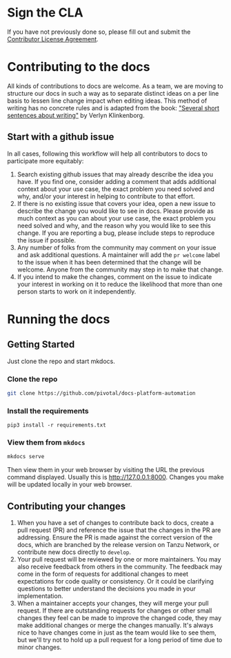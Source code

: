 # Sign the CLA

If you have not previously done so, please fill out and
submit the [Contributor License Agreement](https://cla.pivotal.io).

# Contributing to the docs

All kinds of contributions to docs are welcome.
As a team, we are moving to structure our docs
in such a way as to separate distinct ideas
on a per line basis 
to lessen line change impact
when editing ideas.
This method of writing has no concrete rules
and is adapted from the book: 
["Several short sentences about writing"](https://www.penguinrandomhouse.com/books/93789/several-short-sentences-about-writing-by-verlyn-klinkenborg/9780307279415/) 
by Verlyn Klinkenborg.

## Start with a github issue

In all cases, following this workflow will help all contributors to docs to
participate more equitably:

1. Search existing github issues that may already describe the idea you have.
   If you find one, consider adding a comment that adds additional context 
   about your use case, 
   the exact problem you need solved and why, 
   and/or your interest in helping to contribute to that effort.
2. If there is no existing issue that covers your idea, 
   open a new issue to describe the change you would like to see in docs. 
   Please provide as much context as you can about your use case, 
   the exact problem you need solved and why,
   and the reason why you would like to see this change. 
   If you are reporting a bug, please include steps 
   to reproduce the issue if possible.
3. Any number of folks from the community
   may comment on your issue and ask additional questions.
   A maintainer will add the `pr welcome` label to the issue
   when it has been determined that the change will be welcome.
   Anyone from the community may step in to make that change.
4. If you intend to make the changes, comment on the issue
   to indicate your interest in working on it to reduce the likelihood that
   more than one person starts to work on it independently.

# Running the docs

## Getting Started

Just clone the repo and start mkdocs.

### Clone the repo

```bash
git clone https://github.com/pivotal/docs-platform-automation
```

### Install the requirements
```
pip3 install -r requirements.txt
```

### View them from `mkdocs`

```bash
mkdocs serve
```

Then view them in your web browser by visiting the URL the previous command displayed.
Usually this is http://127.0.0.1:8000.
Changes you make will be updated locally in your web browser.

## Contributing your changes

1. When you have a set of changes to contribute back to docs, 
   create a pull request (PR) 
   and reference the issue that the changes in the PR are addressing. 
   Ensure the PR is made against the correct version of the docs,
   which are branched by the release version on Tanzu Network,
   or contribute new docs directly to `develop`.
1. Your pull request will be reviewed by one or more maintainers.
   You may also receive feedback from others in the community.
   The feedback may come in the form of requests for additional changes
   to meet expectations for code quality or consistency.
   Or it could be clarifying questions
   to better understand the decisions you made in your implementation.
1. When a maintainer accepts your changes,
   they will merge your pull request.
   If there are outstanding requests for changes
   or other small changes they feel can be made to improve the changed code,
   they may make additional changes or merge the changes manually.
   It's always nice to have changes come in just as the team would like to see them,
   but we'll try not to hold up a pull request for a long period of time
   due to minor changes.
